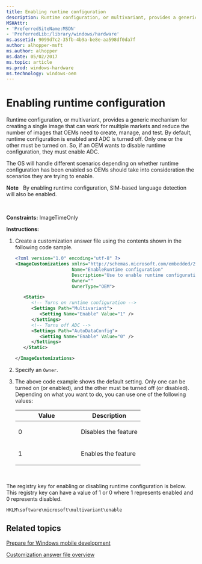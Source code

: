 ```yaml
---
title: Enabling runtime configuration
description: Runtime configuration, or multivariant, provides a generic mechanism for creating a single image that can work for multiple markets and reduce the number of images that OEMs need to create, manage, and test.
MSHAttr:
- 'PreferredSiteName:MSDN'
- 'PreferredLib:/library/windows/hardware'
ms.assetid: 9099d7c2-35fb-4b9a-be8e-aa598df0da7f
author: alhopper-msft
ms.author: alhopper
ms.date: 05/02/2017
ms.topic: article
ms.prod: windows-hardware
ms.technology: windows-oem
---
```


# Enabling runtime configuration


Runtime configuration, or multivariant, provides a generic mechanism for creating a single image that can work for multiple markets and reduce the number of images that OEMs need to create, manage, and test. By default, runtime configuration is enabled and ADC is turned off. Only one or the other must be turned on. So, if an OEM wants to disable runtime configuration, they must enable ADC.

The OS will handle different scenarios depending on whether runtime configuration has been enabled so OEMs should take into consideration the scenarios they are trying to enable.

**Note**  
By enabling runtime configuration, SIM-based language detection will also be enabled.

 

<a href="" id="constraints---imagetimeonly"></a>**Constraints:** ImageTimeOnly  

<a href="" id="instructions-"></a>**Instructions:**  
1.  Create a customization answer file using the contents shown in the following code sample.

    ```XML
    <?xml version="1.0" encoding="utf-8" ?>  
    <ImageCustomizations xmlns="http://schemas.microsoft.com/embedded/2004/10/ImageUpdate"  
                         Name="EnableRuntime configuration"  
                         Description="Use to enable runtime configuration."
                         Owner=""  
                         OwnerType="OEM"> 

       <Static>
          <!-- Turns on runtime configuration -->
          <Settings Path="Multivariant">  
             <Setting Name="Enable" Value="1" /> 
          </Settings>  
          <!-- Turns off ADC -->
          <Settings Path="AutoDataConfig">  
             <Setting Name="Enable" Value="0" /> 
          </Settings>  
       </Static>

    </ImageCustomizations>
    ```

2.  Specify an `Owner`.

3.  The above code example shows the default setting. Only one can be turned on (or enabled), and the other must be turned off (or disabled). Depending on what you want to do, you can use one of the following values:

    <table>
    <colgroup>
    <col width="50%" />
    <col width="50%" />
    </colgroup>
    <thead>
    <tr class="header">
    <th>Value</th>
    <th>Description</th>
    </tr>
    </thead>
    <tbody>
    <tr class="odd">
    <td><p>0</p></td>
    <td><p>Disables the feature</p></td>
    </tr>
    <tr class="even">
    <td><p>1</p></td>
    <td><p>Enables the feature</p></td>
    </tr>
    </tbody>
    </table>

     

The registry key for enabling or disabling runtime configuration is below. This registry key can have a value of 1 or 0 where 1 represents enabled and 0 represents disabled.

```
HKLM\software\microsoft\multivariant\enable
```

## Related topics

[Prepare for Windows mobile development](https://docs.microsoft.com/en-us/windows-hardware/manufacture/mobile/preparing-for-windows-mobile-development)

[Customization answer file overview](https://docs.microsoft.com/en-us/windows-hardware/customize/mobile/mcsf/customization-answer-file)
